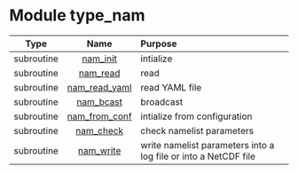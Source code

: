 # Module type_nam

| Type | Name | Purpose |
| :--: | :--: | :---------- |
| subroutine | [nam_init](https://github.com/JCSDA/saber/tree/develop/src/saber/bump/type_nam.F90#L221) | intialize |
| subroutine | [nam_read](https://github.com/JCSDA/saber/tree/develop/src/saber/bump/type_nam.F90#L429) | read |
| subroutine | [nam_read_yaml](https://github.com/JCSDA/saber/tree/develop/src/saber/bump/type_nam.F90#L1158) | read YAML file |
| subroutine | [nam_bcast](https://github.com/JCSDA/saber/tree/develop/src/saber/bump/type_nam.F90#L1184) | broadcast |
| subroutine | [nam_from_conf](https://github.com/JCSDA/saber/tree/develop/src/saber/bump/type_nam.F90#L1375) | intialize from configuration |
| subroutine | [nam_check](https://github.com/JCSDA/saber/tree/develop/src/saber/bump/type_nam.F90#L1669) | check namelist parameters |
| subroutine | [nam_write](https://github.com/JCSDA/saber/tree/develop/src/saber/bump/type_nam.F90#L2049) | write namelist parameters into a log file or into a NetCDF file |
